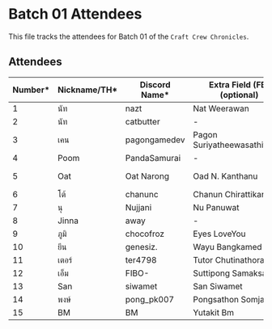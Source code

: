 # Batch 01 Attendees

This file tracks the attendees for Batch 01 of the `Craft Crew Chronicles`.

## Attendees

| Number* | Nickname/TH* | Discord Name* | Extra Field (FB) (optional) | GitHub Account |
|---------|--------------|---------------|---------|----------------|
| 1       | นัท          | nazt          | Nat Weerawan    |   nazt             |
| 2       | นัท          | catbutter          | -    |   nazt             |
| 3       | เคน         | pagongamedev  | Pagon Suriyatheewasathitgoon     | pagongamedev               |
| 4       | Poom         | PandaSamurai  | -    | SupavitW       |
| 5       | Oat         | Oat Narong  | Oad N. Kanthanu    | Narong-Kanthanu      |
| 6       | โต้           | chanunc       | Chanun Chirattikanon | chanunc |
| 7      |  นุ           | Nujjani       | Nu Panuwat |  nginnu |
| 8      |  Jinna           | away       | - |  jinna-thong |
| 9      |  ภูมิ           | chocofroz       | Eyes LoveYou |  frozeny |
| 10      |  ยีน           | genesiz.       | Wayu Bangkamed |  gene20898 |
| 11      |  เตอร์           | ter4798       | Tutor Chutinathorakul  |  Ter4798 |
| 12      |  เอ็ม           | FIBO-       | Suttipong Samaksaman |  mangsriso |
| 13      |  San          | siwamet    | San Siwamet |  traderza |
| 14      |  พงษ์          | pong_pk007    | Pongsathon Somjai |  pong-pk007 |
| 15      |  BM          | BM    | Yutakit Bm |  Yutthakit |
